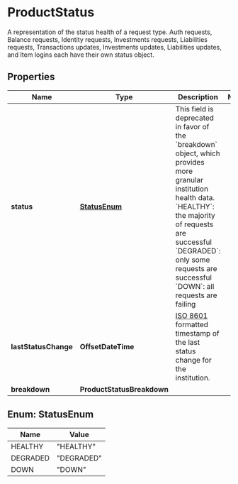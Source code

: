 

# ProductStatus

A representation of the status health of a request type. Auth requests, Balance requests, Identity requests, Investments requests, Liabilities requests, Transactions updates, Investments updates, Liabilities updates, and Item logins each have their own status object.

## Properties

| Name | Type | Description | Notes |
|------------ | ------------- | ------------- | -------------|
|**status** | [**StatusEnum**](#StatusEnum) | This field is deprecated in favor of the &#x60;breakdown&#x60; object, which provides more granular institution health data.  &#x60;HEALTHY&#x60;: the majority of requests are successful &#x60;DEGRADED&#x60;: only some requests are successful &#x60;DOWN&#x60;: all requests are failing |  |
|**lastStatusChange** | **OffsetDateTime** | [ISO 8601](https://wikipedia.org/wiki/ISO_8601) formatted timestamp of the last status change for the institution.  |  |
|**breakdown** | **ProductStatusBreakdown** |  |  |



## Enum: StatusEnum

| Name | Value |
|---- | -----|
| HEALTHY | &quot;HEALTHY&quot; |
| DEGRADED | &quot;DEGRADED&quot; |
| DOWN | &quot;DOWN&quot; |



